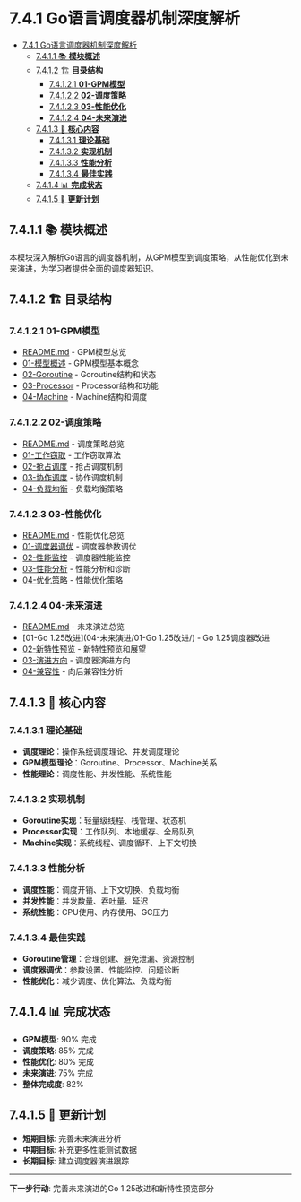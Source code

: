 # 7.4.1 Go语言调度器机制深度解析

<!-- TOC START -->
- [7.4.1 Go语言调度器机制深度解析](#go语言调度器机制深度解析)
  - [7.4.1.1 📚 **模块概述**](#📚-**模块概述**)
  - [7.4.1.2 🏗️ **目录结构**](#🏗️-**目录结构**)
    - [7.4.1.2.1 **01-GPM模型**](#**01-gpm模型**)
    - [7.4.1.2.2 **02-调度策略**](#**02-调度策略**)
    - [7.4.1.2.3 **03-性能优化**](#**03-性能优化**)
    - [7.4.1.2.4 **04-未来演进**](#**04-未来演进**)
  - [7.4.1.3 🎯 **核心内容**](#🎯-**核心内容**)
    - [7.4.1.3.1 **理论基础**](#**理论基础**)
    - [7.4.1.3.2 **实现机制**](#**实现机制**)
    - [7.4.1.3.3 **性能分析**](#**性能分析**)
    - [7.4.1.3.4 **最佳实践**](#**最佳实践**)
  - [7.4.1.4 📊 **完成状态**](#📊-**完成状态**)
  - [7.4.1.5 🔄 **更新计划**](#🔄-**更新计划**)
<!-- TOC END -->














## 7.4.1.1 📚 **模块概述**

本模块深入解析Go语言的调度器机制，从GPM模型到调度策略，从性能优化到未来演进，为学习者提供全面的调度器知识。

## 7.4.1.2 🏗️ **目录结构**

### 7.4.1.2.1 **01-GPM模型**

- [README.md](01-GPM模型/README.md) - GPM模型总览
- [01-模型概述](01-GPM模型/01-模型概述/) - GPM模型基本概念
- [02-Goroutine](01-GPM模型/02-Goroutine/) - Goroutine结构和状态
- [03-Processor](01-GPM模型/03-Processor/) - Processor结构和功能
- [04-Machine](01-GPM模型/04-Machine/) - Machine结构和调度

### 7.4.1.2.2 **02-调度策略**

- [README.md](02-调度策略/README.md) - 调度策略总览
- [01-工作窃取](02-调度策略/01-工作窃取/) - 工作窃取算法
- [02-抢占调度](02-调度策略/02-抢占调度/) - 抢占调度机制
- [03-协作调度](02-调度策略/03-协作调度/) - 协作调度机制
- [04-负载均衡](02-调度策略/04-负载均衡/) - 负载均衡策略

### 7.4.1.2.3 **03-性能优化**

- [README.md](03-性能优化/README.md) - 性能优化总览
- [01-调度器调优](03-性能优化/01-调度器调优/) - 调度器参数调优
- [02-性能监控](03-性能优化/02-性能监控/) - 调度器性能监控
- [03-性能分析](03-性能优化/03-性能分析/) - 性能分析和诊断
- [04-优化策略](03-性能优化/04-优化策略/) - 性能优化策略

### 7.4.1.2.4 **04-未来演进**

- [README.md](04-未来演进/README.md) - 未来演进总览
- [01-Go 1.25改进](04-未来演进/01-Go 1.25改进/) - Go 1.25调度器改进
- [02-新特性预览](04-未来演进/02-新特性预览/) - 新特性预览和展望
- [03-演进方向](04-未来演进/03-演进方向/) - 调度器演进方向
- [04-兼容性](04-未来演进/04-兼容性/) - 向后兼容性分析

## 7.4.1.3 🎯 **核心内容**

### 7.4.1.3.1 **理论基础**

- **调度理论**：操作系统调度理论、并发调度理论
- **GPM模型理论**：Goroutine、Processor、Machine关系
- **性能理论**：调度性能、并发性能、系统性能

### 7.4.1.3.2 **实现机制**

- **Goroutine实现**：轻量级线程、栈管理、状态机
- **Processor实现**：工作队列、本地缓存、全局队列
- **Machine实现**：系统线程、调度循环、上下文切换

### 7.4.1.3.3 **性能分析**

- **调度性能**：调度开销、上下文切换、负载均衡
- **并发性能**：并发数量、吞吐量、延迟
- **系统性能**：CPU使用、内存使用、GC压力

### 7.4.1.3.4 **最佳实践**

- **Goroutine管理**：合理创建、避免泄漏、资源控制
- **调度器调优**：参数设置、性能监控、问题诊断
- **性能优化**：减少调度、优化算法、负载均衡

## 7.4.1.4 📊 **完成状态**

- **GPM模型**: 90% 完成
- **调度策略**: 85% 完成
- **性能优化**: 80% 完成
- **未来演进**: 75% 完成
- **整体完成度**: 82%

## 7.4.1.5 🔄 **更新计划**

- **短期目标**: 完善未来演进分析
- **中期目标**: 补充更多性能测试数据
- **长期目标**: 建立调度器演进跟踪

---

**下一步行动**: 完善未来演进的Go 1.25改进和新特性预览部分
